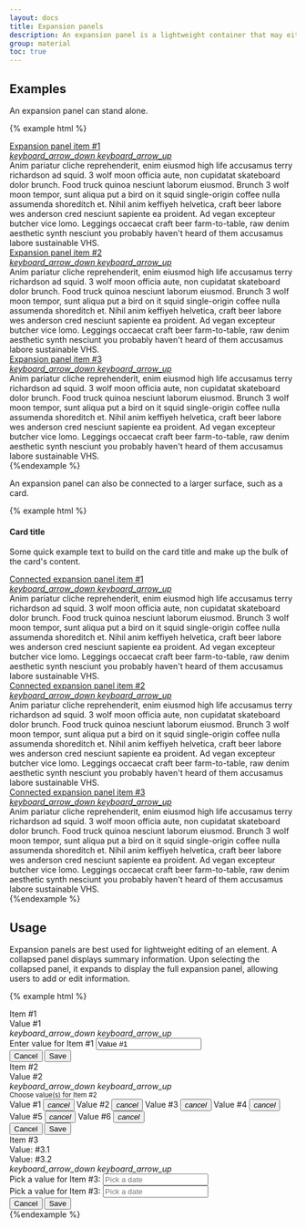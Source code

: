 ```yaml
---
layout: docs
title: Expansion panels
description: An expansion panel is a lightweight container that may either stand alone or be connected to a larger surface, such as a card.
group: material
toc: true
---
```


## Examples

An expansion panel can stand alone.

{% example html %}
<div class="list-group" id="accordionOne">
  <div class="expansion-panel list-group-item">
    <a aria-controls="collapseOne" aria-expanded="false" class="expansion-panel-toggler collapsed" data-toggle="collapse" href="#collapseOne" id="headingOne" role="tab">
      Expansion panel item #1
      <div class="expansion-panel-icon ml-md text-black-secondary">
        <i class="collapsed-show material-icons">keyboard_arrow_down</i>
        <i class="collapsed-hide material-icons">keyboard_arrow_up</i>
      </div>
    </a>
    <div aria-labelledby="headingOne" class="collapse" data-parent="#accordionOne" id="collapseOne" role="tabpanel">
      <div class="expansion-panel-body">
        Anim pariatur cliche reprehenderit, enim eiusmod high life accusamus terry richardson ad squid. 3 wolf moon officia aute, non cupidatat skateboard dolor brunch. Food truck quinoa nesciunt laborum eiusmod. Brunch 3 wolf moon tempor, sunt aliqua put a bird on it squid single-origin coffee nulla assumenda shoreditch et. Nihil anim keffiyeh helvetica, craft beer labore wes anderson cred nesciunt sapiente ea proident. Ad vegan excepteur butcher vice lomo. Leggings occaecat craft beer farm-to-table, raw denim aesthetic synth nesciunt you probably haven't heard of them accusamus labore sustainable VHS.
      </div>
    </div>
  </div>
  <div class="expansion-panel list-group-item">
    <a aria-controls="collapseTwo" aria-expanded="false" class="expansion-panel-toggler collapsed" data-toggle="collapse" href="#collapseTwo" id="headingTwo" role="tab">
      Expansion panel item #2
      <div class="expansion-panel-icon ml-md text-black-secondary">
        <i class="collapsed-show material-icons">keyboard_arrow_down</i>
        <i class="collapsed-hide material-icons">keyboard_arrow_up</i>
      </div>
    </a>
    <div aria-labelledby="headingTwo" class="collapse" data-parent="#accordionOne" id="collapseTwo" role="tabpanel">
      <div class="expansion-panel-body">
        Anim pariatur cliche reprehenderit, enim eiusmod high life accusamus terry richardson ad squid. 3 wolf moon officia aute, non cupidatat skateboard dolor brunch. Food truck quinoa nesciunt laborum eiusmod. Brunch 3 wolf moon tempor, sunt aliqua put a bird on it squid single-origin coffee nulla assumenda shoreditch et. Nihil anim keffiyeh helvetica, craft beer labore wes anderson cred nesciunt sapiente ea proident. Ad vegan excepteur butcher vice lomo. Leggings occaecat craft beer farm-to-table, raw denim aesthetic synth nesciunt you probably haven't heard of them accusamus labore sustainable VHS.
      </div>
    </div>
  </div>
  <div class="expansion-panel list-group-item">
    <a aria-controls="collapseThree" aria-expanded="false" class="expansion-panel-toggler collapsed" data-toggle="collapse" href="#collapseThree" id="headingThree" role="tab">
      Expansion panel item #3
      <div class="expansion-panel-icon ml-md text-black-secondary">
        <i class="collapsed-show material-icons">keyboard_arrow_down</i>
        <i class="collapsed-hide material-icons">keyboard_arrow_up</i>
      </div>
    </a>
    <div aria-labelledby="headingThree" class="collapse" data-parent="#accordionOne" id="collapseThree" role="tabpanel">
      <div class="expansion-panel-body">
        Anim pariatur cliche reprehenderit, enim eiusmod high life accusamus terry richardson ad squid. 3 wolf moon officia aute, non cupidatat skateboard dolor brunch. Food truck quinoa nesciunt laborum eiusmod. Brunch 3 wolf moon tempor, sunt aliqua put a bird on it squid single-origin coffee nulla assumenda shoreditch et. Nihil anim keffiyeh helvetica, craft beer labore wes anderson cred nesciunt sapiente ea proident. Ad vegan excepteur butcher vice lomo. Leggings occaecat craft beer farm-to-table, raw denim aesthetic synth nesciunt you probably haven't heard of them accusamus labore sustainable VHS.
      </div>
    </div>
  </div>
</div>
{%endexample %}

An expansion panel can also be connected to a larger surface, such as a card.

{% example html %}
<div class="card">
  <div class="card-body">
    <h4 class="card-title">Card title</h4>
    <p class="card-text">Some quick example text to build on the card title and make up the bulk of the card's content.</p>
  </div>
  <div class="list-group list-group-flush" id="accordionTwo">
    <div class="expansion-panel list-group-item">
      <a aria-controls="collapseFour" aria-expanded="false" class="expansion-panel-toggler collapsed" data-toggle="collapse" href="#collapseFour" id="headingFour" role="tab">
        Connected expansion panel item #1
        <div class="expansion-panel-icon ml-md text-black-secondary">
          <i class="collapsed-show material-icons">keyboard_arrow_down</i>
          <i class="collapsed-hide material-icons">keyboard_arrow_up</i>
        </div>
      </a>
      <div aria-labelledby="headingFour" class="collapse" data-parent="#accordionTwo" id="collapseFour" role="tabpanel">
        <div class="expansion-panel-body">
          Anim pariatur cliche reprehenderit, enim eiusmod high life accusamus terry richardson ad squid. 3 wolf moon officia aute, non cupidatat skateboard dolor brunch. Food truck quinoa nesciunt laborum eiusmod. Brunch 3 wolf moon tempor, sunt aliqua put a bird on it squid single-origin coffee nulla assumenda shoreditch et. Nihil anim keffiyeh helvetica, craft beer labore wes anderson cred nesciunt sapiente ea proident. Ad vegan excepteur butcher vice lomo. Leggings occaecat craft beer farm-to-table, raw denim aesthetic synth nesciunt you probably haven't heard of them accusamus labore sustainable VHS.
        </div>
      </div>
    </div>
    <div class="expansion-panel list-group-item">
      <a aria-controls="collapseFive" aria-expanded="false" class="expansion-panel-toggler collapsed" data-toggle="collapse" href="#collapseFive" id="headingFive" role="tab">
        Connected expansion panel item #2
        <div class="expansion-panel-icon ml-md text-black-secondary">
          <i class="collapsed-show material-icons">keyboard_arrow_down</i>
          <i class="collapsed-hide material-icons">keyboard_arrow_up</i>
        </div>
      </a>
      <div aria-labelledby="headingFive" class="collapse" data-parent="#accordionTwo" id="collapseFive" role="tabpanel">
        <div class="expansion-panel-body">
          Anim pariatur cliche reprehenderit, enim eiusmod high life accusamus terry richardson ad squid. 3 wolf moon officia aute, non cupidatat skateboard dolor brunch. Food truck quinoa nesciunt laborum eiusmod. Brunch 3 wolf moon tempor, sunt aliqua put a bird on it squid single-origin coffee nulla assumenda shoreditch et. Nihil anim keffiyeh helvetica, craft beer labore wes anderson cred nesciunt sapiente ea proident. Ad vegan excepteur butcher vice lomo. Leggings occaecat craft beer farm-to-table, raw denim aesthetic synth nesciunt you probably haven't heard of them accusamus labore sustainable VHS.
        </div>
      </div>
    </div>
    <div class="expansion-panel list-group-item">
      <a aria-controls="collapseSix" aria-expanded="false" class="expansion-panel-toggler collapsed" data-toggle="collapse" href="#collapseSix" id="headingSix" role="tab">
        Connected expansion panel item #3
        <div class="expansion-panel-icon ml-md text-black-secondary">
          <i class="collapsed-show material-icons">keyboard_arrow_down</i>
          <i class="collapsed-hide material-icons">keyboard_arrow_up</i>
        </div>
      </a>
      <div aria-labelledby="headingSix" class="collapse" data-parent="#accordionTwo" id="collapseSix" role="tabpanel">
        <div class="expansion-panel-body">
          Anim pariatur cliche reprehenderit, enim eiusmod high life accusamus terry richardson ad squid. 3 wolf moon officia aute, non cupidatat skateboard dolor brunch. Food truck quinoa nesciunt laborum eiusmod. Brunch 3 wolf moon tempor, sunt aliqua put a bird on it squid single-origin coffee nulla assumenda shoreditch et. Nihil anim keffiyeh helvetica, craft beer labore wes anderson cred nesciunt sapiente ea proident. Ad vegan excepteur butcher vice lomo. Leggings occaecat craft beer farm-to-table, raw denim aesthetic synth nesciunt you probably haven't heard of them accusamus labore sustainable VHS.
        </div>
      </div>
    </div>
  </div>
</div>
{%endexample %}

## Usage

Expansion panels are best used for lightweight editing of an element. A collapsed panel displays summary information. Upon selecting the collapsed panel, it expands to display the full expansion panel, allowing users to add or edit information.

{% example html %}
<div class="list-group" id="accordionThree">
  <div class="expansion-panel list-group-item">
    <div aria-controls="collapseSeven" aria-expanded="false" class="expansion-panel-toggler collapsed" data-target="#collapseSeven" data-toggle="collapse" id="headingSeven" role="tab">
      <div class="media-body row">
        <div class="col-12 col-sm-4">
          Item #1
        </div>
        <div class="col-12 col-sm-8 text-black-secondary">
          Value #1
        </div>
      </div>
      <div class="expansion-panel-icon ml-md text-black-secondary">
        <i class="collapsed-show material-icons">keyboard_arrow_down</i>
        <i class="collapsed-hide material-icons">keyboard_arrow_up</i>
      </div>
    </div>
    <div aria-labelledby="headingSeven" class="collapse" data-parent="#accordionThree" id="collapseSeven" role="tabpanel">
      <div class="expansion-panel-body">
        <div class="floating-label textfield-box">
          <label for="exampleInputOne">Enter value for Item #1</label>
          <input class="form-control" id="exampleInputOne" placeholder="Placehoder" type="text" value="Value #1">
        </div>
      </div>
      <div class="expansion-panel-footer">
        <button class="btn btn-outline" data-target="#collapseSeven" data-toggle="collapse" type="button">Cancel</button>
        <button class="btn btn-outline-info" data-target="#collapseSeven" data-toggle="collapse" type="button">Save</button>
      </div>
    </div>
  </div>
  <div class="expansion-panel list-group-item">
    <div aria-controls="collapseEight" aria-expanded="false" class="expansion-panel-toggler collapsed" data-target="#collapseEight" data-toggle="collapse" id="headingEight" role="tab">
      <div class="media-body row">
        <div class="col-12 col-sm-4">
          Item #2
        </div>
        <div class="col-12 col-sm-8 text-black-secondary">
          Value #2
        </div>
      </div>
      <div class="expansion-panel-icon ml-md text-black-secondary">
        <i class="collapsed-show material-icons">keyboard_arrow_down</i>
        <i class="collapsed-hide material-icons">keyboard_arrow_up</i>
      </div>
    </div>
    <div aria-labelledby="headingEight" class="collapse" data-parent="#accordionThree" id="collapseEight" role="tabpanel">
      <div class="expansion-panel-body">
        <div class="row">
          <div class="col-12 col-sm-2 align-self-center">
            <small class="text-black-secondary">Choose value(s) for Item #2</small>
          </div>
          <div class="col-12 col-sm-10">
            <span class="chip fade mt-xs show" id="chipDismissible1">
              Value #1
              <button class="close" data-dismiss="alert" data-target="#chipDismissible1" type="button"><i class="material-icons">cancel</i></button>
            </span>
            <span class="chip chip-info fade mt-xs show" id="chipDismissible2">
              Value #2
              <button class="close" data-dismiss="alert" data-target="#chipDismissible2" type="button"><i class="material-icons">cancel</i></button>
            </span>
            <span class="chip fade mt-xs show" id="chipDismissible3">
              Value #3
              <button class="close" data-dismiss="alert" data-target="#chipDismissible3" type="button"><i class="material-icons">cancel</i></button>
            </span>
            <span class="chip fade mt-xs show" id="chipDismissible4">
              Value #4
              <button class="close" data-dismiss="alert" data-target="#chipDismissible4" type="button"><i class="material-icons">cancel</i></button>
            </span>
            <span class="chip fade mt-xs show" id="chipDismissible5">
              Value #5
              <button class="close" data-dismiss="alert" data-target="#chipDismissible5" type="button"><i class="material-icons">cancel</i></button>
            </span>
            <span class="chip fade mt-xs show" id="chipDismissible6">
              Value #6
              <button class="close" data-dismiss="alert" data-target="#chipDismissible6" type="button"><i class="material-icons">cancel</i></button>
            </span>
          </div>
        </div>
      </div>
      <div class="expansion-panel-footer">
        <button class="btn btn-outline" data-target="#collapseEight" data-toggle="collapse" type="button">Cancel</button>
        <button class="btn btn-outline-info" data-target="#collapseEight" data-toggle="collapse" type="button">Save</button>
      </div>
    </div>
  </div>
  <div class="expansion-panel list-group-item">
    <div aria-controls="collapseNine" aria-expanded="false" class="expansion-panel-toggler collapsed" data-target="#collapseNine" data-toggle="collapse" id="headingNine" role="tab">
      <div class="media-body row">
        <div class="col-12 col-sm-4">
          Item #3
        </div>
        <div class="col-6 col-sm-4">
          <span class="text-black-hint">Value:</span>&nbsp;<span class="text-black-secondary">#3.1</span>
        </div>
        <div class="col-6 col-sm-4">
          <span class="text-black-hint">Value:</span>&nbsp;<span class="text-black-secondary">#3.2</span>
        </div>
      </div>
      <div class="expansion-panel-icon ml-md text-black-secondary">
        <i class="collapsed-show material-icons">keyboard_arrow_down</i>
        <i class="collapsed-hide material-icons">keyboard_arrow_up</i>
      </div>
    </div>
    <div aria-labelledby="headingNine" class="collapse" data-parent="#accordionThree" id="collapseNine" role="tabpanel">
      <div class="expansion-panel-body">
        <div class="row">
          <div class="col-12 col-sm-6">
            <label for="exampleInputDatePicker1">Pick a value for Item #3:</label>
            <input class="form-control" id="exampleInputDatePicker1" placeholder="Pick a date" type="text">
          </div>
          <div class="col-12 col-sm-6">
            <label for="exampleInputDatePicker2">Pick a value for Item #3:</label>
            <input class="form-control" id="exampleInputDatePicker2" placeholder="Pick a date" type="text">
          </div>
        </div>
      </div>
      <div class="expansion-panel-footer">
        <button class="btn btn-outline" data-target="#collapseNine" data-toggle="collapse" type="button">Cancel</button>
        <button class="btn btn-outline-info" data-target="#collapseNine" data-toggle="collapse" type="button">Save</button>
      </div>
    </div>
  </div>
</div>
{%endexample %}